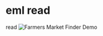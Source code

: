 # eml read
read
![Farmers Market Finder Demo](/abap-rap-eml-templates/blob/master/templates/read/READ_FROM_MIN.gif)
